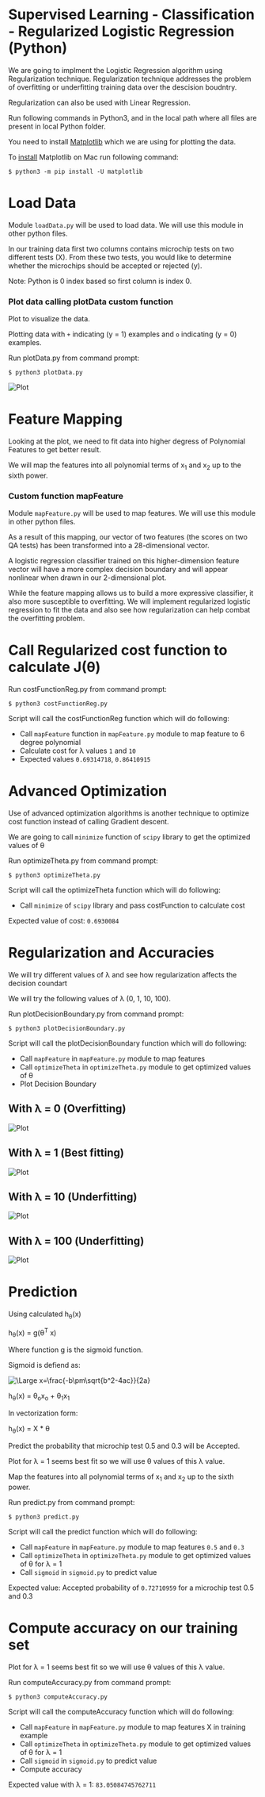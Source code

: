 Supervised Learning - Classification - Regularized Logistic Regression (Python)
================================================================================

We are going to implment the Logistic Regression algorithm using Regularization technique. Regularization technique addresses the problem of overfitting or underfitting training data over the descision boudntry. 

Regularization can also be used with Linear Regression.


Run following commands in Python3, and in the local path where all files are present in local Python folder. 

You need to install [Matplotlib](https://matplotlib.org/index.html) which we are using for plotting the data. 

To [install](https://matplotlib.org/users/installing.html) Matplotlib on Mac run following command: 


`$ python3 -m pip install -U matplotlib`


# Load Data

Module `loadData.py` will be used to load data. We will use this module in other python files. 


In our training data first two columns contains microchip tests on two different tests (X). From these two tests, you would like to determine whether the microchips should be accepted or rejected (y).


Note: Python is 0 index based so first column is index 0. 


### Plot data calling plotData custom function

Plot to visualize the data. 

Plotting data with `+` indicating (y = 1) examples and `o` indicating (y = 0) examples.


Run plotData.py from command prompt:

`$ python3 plotData.py`


![Plot](figures/figure1.png)


# Feature Mapping

Looking at the plot, we need to fit data into higher degress of Polynomial Features to get better result. 

We will map the features into all polynomial terms of x<sub>1</sub> and x<sub>2</sub> up to the sixth power.

###  Custom function mapFeature 

Module `mapFeature.py` will be used to map features. We will use this module in other python files. 

As a result of this mapping, our vector of two features (the scores on two QA tests) has been transformed into a 28-dimensional vector. 

A logistic regression classifier trained on this higher-dimension feature vector will have a more complex decision boundary and will appear nonlinear when drawn in our 2-dimensional plot.

While the feature mapping allows us to build a more expressive classifier, it also more susceptible to overfitting. We will implement regularized logistic regression to fit the data and also see how regularization can help combat the overfitting problem.


# Call Regularized cost function to calculate J(&theta;)

Run costFunctionReg.py from command prompt:

`$ python3 costFunctionReg.py`

Script will call the costFunctionReg function which will do following:
* Call `mapFeature` function in `mapFeature.py` module to map feature to 6 degree polynomial
* Calculate cost for &lambda; values `1` and `10`
* Expected values `0.69314718`, `0.86410915`

# Advanced Optimization

Use of advanced optimization algorithms is another technique to optimize cost function instead of calling Gradient descent.

We are going to call `minimize` function of `scipy` library to get the optimized values of &theta;

Run optimizeTheta.py from command prompt:

`$ python3 optimizeTheta.py`

Script will call the optimizeTheta function which will do following:
* Call `minimize` of `scipy` library and pass costFunction to calculate cost 

Expected value of cost: `0.6930084`


# Regularization and Accuracies 

We will try different values of &lambda; and see how regularization affects the decision coundart

We will try the following values of &lambda; (0, 1, 10, 100).

Run plotDecisionBoundary.py from command prompt:

`$ python3 plotDecisionBoundary.py`

Script will call the plotDecisionBoundary function which will do following:
* Call `mapFeature` in `mapFeature.py` module to map features 
* Call `optimizeTheta` in `optimizeTheta.py` module to get optimized values of &theta;
* Plot Decision Boundary


## With &lambda; = 0 (Overfitting)


![Plot](figures/figure2.png)


## With &lambda; = 1 (Best fitting)


![Plot](figures/figure3.png)


## With &lambda; = 10 (Underfitting)


![Plot](figures/figure4.png)


## With &lambda; = 100 (Underfitting)


![Plot](figures/figure5.png)

# Prediction
Using calculated h<sub>&theta;</sub>(x)

h<sub>&theta;</sub>(x) = g(&theta;<sup>T</sup> x)

Where function g is the sigmoid function. 

Sigmoid is defiend as: 

<img src="https://latex.codecogs.com/svg.latex?\Large&space;g(z)=\frac{1}{1+e^{-z}}" title="\Large x=\frac{-b\pm\sqrt{b^2-4ac}}{2a}" />

h<sub>&theta;</sub>(x) = &theta;<sub>o</sub>x<sub>o</sub>  + &theta;<sub>1</sub>x<sub>1</sub>

In vectorization form: 

h<sub>&theta;</sub>(x) = X * &theta;


Predict the probability that microchip test 0.5 and 0.3 will be Accepted.

Plot for &lambda; = 1 seems best fit so we will use &theta; values of this &lambda; value. 

Map the features into all polynomial terms of x<sub>1</sub> and x<sub>2</sub> up to the sixth power.


Run predict.py from command prompt:

`$ python3 predict.py`

Script will call the predict function which will do following:
* Call `mapFeature` in `mapFeature.py` module to map features `0.5` and `0.3`
* Call `optimizeTheta` in `optimizeTheta.py` module to get optimized values of &theta; for &lambda; = 1
* Call `sigmoid` in `sigmoid.py` to predict value


Expected value: Accepted probability of `0.72710959` for a microchip test 0.5 and 0.3 


# Compute accuracy on our training set

Plot for &lambda; = 1 seems best fit so we will use &theta; values of this &lambda; value. 

Run computeAccuracy.py from command prompt:

`$ python3 computeAccuracy.py`

Script will call the computeAccuracy function which will do following:
* Call `mapFeature` in `mapFeature.py` module to map features X in training example 
* Call `optimizeTheta` in `optimizeTheta.py` module to get optimized values of &theta; for &lambda; = 1
* Call `sigmoid` in `sigmoid.py` to predict value
* Compute accuracy

Expected value with &lambda; = 1: `83.05084745762711`